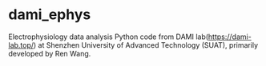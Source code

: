 # dami_ephys

Electrophysiology data analysis Python code from DAMI lab(https://dami-lab.top/) at Shenzhen University of Advanced Technology (SUAT), primarily developed by Ren Wang.
